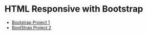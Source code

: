 # HTML Responsive with Bootstrap

- [Bootstrap Project 1](https://htmlpreview.github.io/?https://github.com/toninorsk/Homework_CodeCamp6/blob/master/Oak%20Code%20Kata/8%20HTML%20Responsive%20with%20Boothstrap/Bootstrap_1.html)
- [BootStrap Project 2](https://htmlpreview.github.io/?https://github.com/toninorsk/Homework_CodeCamp6/blob/master/Oak%20Code%20Kata/8%20HTML%20Responsive%20with%20Boothstrap/Bootstrap_2.html)